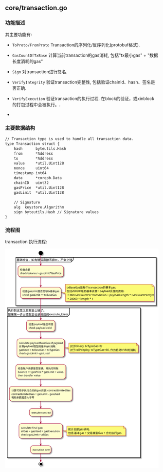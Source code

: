 ## core/transaction.go


### 功能描述 


其主要功能有:

- `ToProto/FromProto` Transaction的序列化/反序列化(protobuf格式). 
- `GasCountOfTxBase` 计算当前transaction的gas消耗, 包括"tx最小gas" + "数据长度消耗的gas"
- `Sign` 对transaction进行签名.
- `VerifyIntegrity` 验证transaction完整性, 包括验证chainId、hash、签名是否正确.

- `VerifyExecution` 验证transaction的执行过程. 在block的验证，或xinblock的打包过程中会被执行。.
- 
 
### 主要数据结构
```golang
// Transaction type is used to handle all transaction data.
type Transaction struct {
	hash      byteutils.Hash
	from      *Address
	to        *Address
	value     *util.Uint128
	nonce     uint64
	timestamp int64
	data      *corepb.Data
	chainID   uint32
	gasPrice  *util.Uint128
	gasLimit  *util.Uint128

	// Signature
	alg  keystore.Algorithm
	sign byteutils.Hash // Signature values
}
```
### 流程图

transaction 执行流程:

![transaction 执行流程](../resource/Transaction-VerifyExecution.svg)
